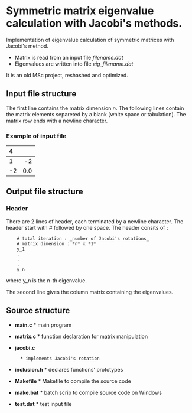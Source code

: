 # Symmetric matrix eigenvalue calculation with Jacobi's methods.

Implementation of eigenvalue calculation of symmetric matrices with Jacobi's method.
* Matrix is read from an input file *filename.dat*
* Eigenvalues are written into file *eig_filename.dat*

It is an old MSc project, reshashed and optimized.

## Input file structure
The first line contains the matrix dimension *n*.
The following lines contain the matrix elements separeted by a blank (white space or tabulation).
The matrix row ends with a newline character.
### Example of input file

| 4     |       |
| :---- | ----: |
| 1     | -2    |
| -2    | 0.0   |

## Output file structure
### Header
There are 2 lines of header, each terminated by a newline character.
The header start with # followed by one space.
The header consits of :

        # total iteration : _number of Jacobi's rotations_
        # matrix dimension : *n* x *1*
        y_1
        .
        .
        .
        y_n

where y_n is the n-th eigenvalue.

The second line gives the column matrix containing the eigenvalues.

## Source structure
* __main.c__
        * main program
* __matrix.c__
        * function declaration for matrix manipulation
* __jacobi.c__

        * implements Jacobi's rotation
* __inclusion.h__
        * declares functions' prototypes
* __Makefile__
        * Makefile to compile the source code
* __make.bat__
        * batch scrip to compile source code on Windows
* __test.dat__
        * test input file
